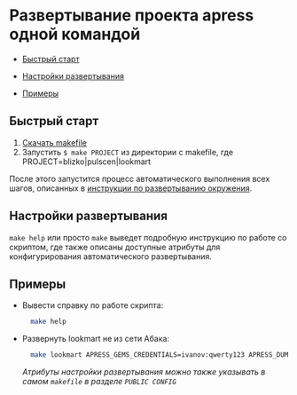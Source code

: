 Развертывание проекта apress одной командой
============================================

* [Быстрый старт](#Быстрый-старт)

* [Настройки развертывания](#Настройки-развертывания)

* [Примеры](#Примеры)


Быстрый старт
-------------

1. [Скачать makefile](../makefile)
3. Запустить `$ make PROJECT` из директории с makefile, где PROJECT=blizko|pulscen|lookmart

После этого запустится процесс автоматического выполнения всех шагов, описанных в 
[инструкции по развертыванию окружения](ubuntu-install.md). 


Настройки развертывания
-----------------------

`make help` или просто `make` выведет подробную инструкцию по работе со скриптом, где также описаны доступные
атрибуты для конфигурирования автоматического развертывания.


Примеры
-------

* Вывести справку по работе скрипта:

    ```bash
      make help
    ```

* Развернуть lookmart не из сети Абака:

    ```bash
      make lookmart APRESS_GEMS_CREDENTIALS=ivanov:qwerty123 APRESS_DUMPS_CREDENTIALS=ivanov:123qwerty
    ```
    *Атрибуты настройки развертывания можно также указывать в самом `makefile` в разделе `PUBLIC CONFIG`*
